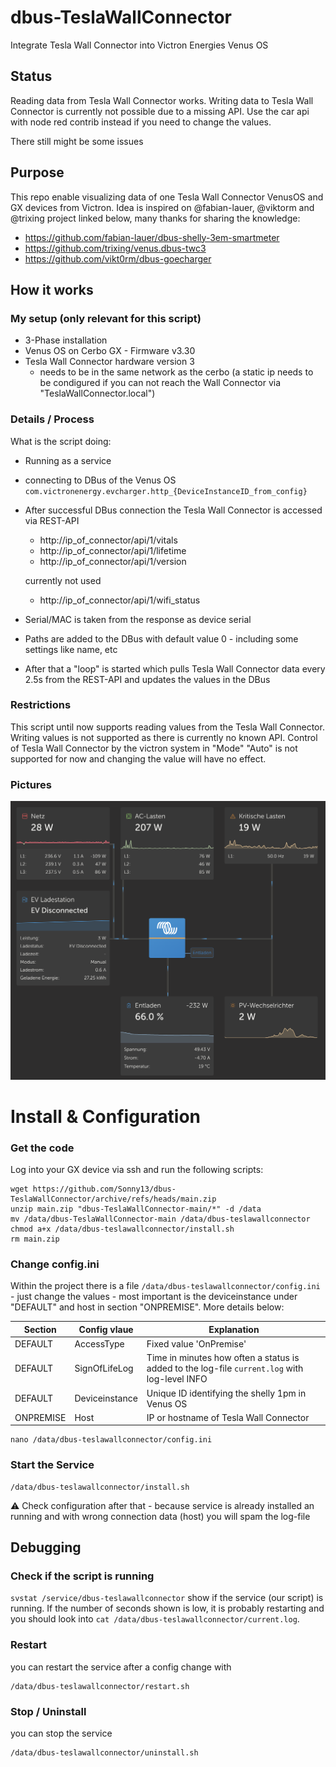 # dbus-TeslaWallConnector
Integrate Tesla Wall Connector into Victron Energies Venus OS

## Status
Reading data from Tesla Wall Connector works.
Writing data to Tesla Wall Connector is currently not possible due to a missing API. Use the car api with node red contrib instead if you need to change the values.

There still might be some issues

## Purpose
This repo enable visualizing data of one Tesla Wall Connector VenusOS and GX devices from Victron.
Idea is inspired on @fabian-lauer, @viktorm and @trixing project linked below, many thanks for sharing the knowledge:
- https://github.com/fabian-lauer/dbus-shelly-3em-smartmeter
- https://github.com/trixing/venus.dbus-twc3
- https://github.com/vikt0rm/dbus-goecharger

## How it works
### My setup (only relevant for this script)
- 3-Phase installation
- Venus OS on Cerbo GX - Firmware v3.30
- Tesla Wall Connector hardware version 3
  - needs to be in the same network as the cerbo (a static ip needs to be condigured if you can not reach the Wall Connector via "TeslaWallConnector.local")

### Details / Process
What is the script doing:
- Running as a service
- connecting to DBus of the Venus OS `com.victronenergy.evcharger.http_{DeviceInstanceID_from_config}`
- After successful DBus connection the Tesla Wall Connector is accessed via REST-API
  - http://ip_of_connector/api/1/vitals
  - http://ip_of_connector/api/1/lifetime
  - http://ip_of_connector/api/1/version
 
  currently not used
  - http://ip_of_connector/api/1/wifi_status
- Serial/MAC is taken from the response as device serial
- Paths are added to the DBus with default value 0 - including some settings like name, etc
- After that a "loop" is started which pulls Tesla Wall Connector data every 2.5s from the REST-API and updates the values in the DBus



### Restrictions
This script until now supports reading values from the Tesla Wall Connector. Writing values is not supported as there is currently no known API. 
Control of Tesla Wall Connector by the victron system in "Mode" "Auto" is not supported for now and changing the value will have no effect.


### Pictures
![Victron Portal - Dashboard](img/Dashboard.png)

# Install & Configuration
### Get the code


Log into your GX device via ssh and run the following scripts:
```
wget https://github.com/Sonny13/dbus-TeslaWallConnector/archive/refs/heads/main.zip
unzip main.zip "dbus-TeslaWallConnector-main/*" -d /data
mv /data/dbus-TeslaWallConnector-main /data/dbus-teslawallconnector
chmod a+x /data/dbus-teslawallconnector/install.sh
rm main.zip
```

### Change config.ini
Within the project there is a file `/data/dbus-teslawallconnector/config.ini` - just change the values - most important is the deviceinstance under "DEFAULT" and host in section "ONPREMISE". More details below:

| Section  | Config vlaue | Explanation |
| ------------- | ------------- | ------------- |
| DEFAULT  | AccessType | Fixed value 'OnPremise' |
| DEFAULT  | SignOfLifeLog  | Time in minutes how often a status is added to the log-file `current.log` with log-level INFO |
| DEFAULT  | Deviceinstance | Unique ID identifying the shelly 1pm in Venus OS |
| ONPREMISE  | Host | IP or hostname of Tesla Wall Connector |


```
nano /data/dbus-teslawallconnector/config.ini
```

### Start the Service

```
/data/dbus-teslawallconnector/install.sh
```
⚠️ Check configuration after that - because service is already installed an running and with wrong connection data (host) you will spam the log-file

## Debugging

### Check if the script is running

```svstat /service/dbus-teslawallconnector``` 
show if the service (our script) is running. If the number of seconds shown is low, it is probably restarting and you should look into ```cat /data/dbus-teslawallconnector/current.log```.



### Restart
you can restart the service after a config change with

```
/data/dbus-teslawallconnector/restart.sh
```

### Stop / Uninstall
you can stop the service 

```
/data/dbus-teslawallconnector/uninstall.sh
```





